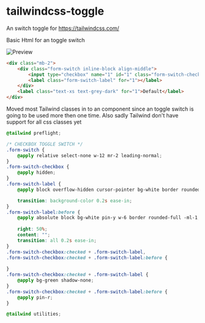 # tailwindcss-toggle
An switch toggle for https://tailwindcss.com/

Basic Html for an toggle switch


![Preview](https://i.gyazo.com/73fc88fb978607444ce0f2579e1f05af.png)

```html
<div class="mb-2">                
    <div class="form-switch inline-block align-middle">
        <input type="checkbox" name="1" id="1" class="form-switch-checkbox" />
        <label class="form-switch-label" for="1"></label>
    </div>
    <label class="text-xs text-grey-dark" for="1">Default</label>
</div>
```


Moved most Tailwind classes in to an component since an toggle switch is going to be used more then one time.
Also sadly Tailwind don't have support for all css classes yet


```css
@tailwind preflight;

/* CHECKBOX TOGGLE SWITCH */
.form-switch {
    @apply relative select-none w-12 mr-2 leading-normal;
}
.form-switch-checkbox {
    @apply hidden;
}
.form-switch-label {
    @apply block overflow-hidden cursor-pointer bg-white border rounded-full h-6  shadow-inner;

    transition: background-color 0.2s ease-in;
}
.form-switch-label:before {
    @apply absolute block bg-white pin-y w-6 border rounded-full -ml-1;
    
    right: 50%;
    content: "";
    transition: all 0.2s ease-in;
}
.form-switch-checkbox:checked + .form-switch-label,
.form-switch-checkbox:checked + .form-switch-label:before {
 
}
.form-switch-checkbox:checked + .form-switch-label {
    @apply bg-green shadow-none;
}
.form-switch-checkbox:checked + .form-switch-label:before {
    @apply pin-r;
}

@tailwind utilities;

```

